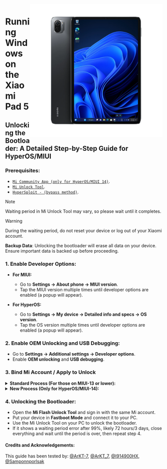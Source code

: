 <img align="right" src="https://github.com/ArKT-7/won-deployer/blob/main/assets/nabu.png" width="425" alt="Windows 11 Running On A Xiaomi Pad 5">

# Running Windows on the Xiaomi Pad 5

## Unlocking the Bootloader: A Detailed Step-by-Step Guide for HyperOS/MIUI

### Prerequisites:
- [```Mi Community App (only for HyperOS/MIUI 14)```](https://apkpure.net/xiaomi-community/com.mi.global.bbs/download).
- [`Mi Unlock Tool`](https://miuirom.xiaomi.com/rom/u1106245679/6.5.224.28/miflash_unlock-en-6.5.224.28.zip).
- [`HyperSploit - (bypass method)`](https://github.com/TheAirBlow/HyperSploit/releases/download/1.0.0/HyperSploit-Windows.exe).

> [!NOTE]
> Waiting period in Mi Unlock Tool may vary, so please wait until it completes.

> [!WARNING]
> During the waiting period, do not reset your device or log out of your Xiaomi account.
> 
> **Backup Data**: Unlocking the bootloader will erase all data on your device. Ensure important data is backed up before proceeding.

### 1. Enable Developer Options:

- **For MIUI:**
  - Go to **Settings → About phone → MIUI version**.
  - Tap the MIUI version multiple times until developer options are enabled (a popup will appear).

- **For HyperOS:**
  - Go to **Settings → My device → Detailed info and specs → OS version**.
  - Tap the OS version multiple times until developer options are enabled (a popup will appear).

### 2. Enable OEM Unlocking and USB Debugging:
- Go to **Settings → Additional settings → Developer options**.
- Enable **OEM unlocking** and **USB debugging**.

### 3. Bind Mi Account / Apply to Unlock

<details>
  <summary><strong>Standard Process (For those on MIUI-13 or lower):</strong></summary>

  <p><strong>Bind Mi Account:</strong></p>
  <ul>
    <li>Go to **Settings > Additional settings > Developer options > Mi Unlock status**.</li>
    <li>Click on "Add your Mi Account." After successful addition, you will see "Added Successfully."</li>
  </ul>

  <p><strong>Time Trick:</strong></p>
  <ul>
    <li>If your device is the global version, you can apply for the bootloader unlock at a specific time.</li>
    <li>Xiaomi allows 2,000 devices to apply for unlock daily. The reset time for this daily limit is 7 PM Moscow time.</li>
  </ul>

  <p><strong>Apply to Unlock:</strong></p>
  <ul>
    <li>Match your time with 7 PM Moscow time and be ready; if you’re not fast, it won’t work.</li>
    <li>Open the Xiaomi Community app, set it to Global, and sign in with the same account as on your device.</li>
    <li>Go to the "Me" tab, click on "Unlock bootloader," then click "Apply".</li>
    <li>Once granted access, go to **Settings > Additional settings > Developer options > Mi Unlock status**.</li>
    <li>Click on "Add your Mi Account." After successful addition, you will see "Added Successfully."</li>
  </ul>
</details>

<details>
  <summary><strong>New Process (Only for HyperOS/MIUI-14):</strong></summary>
  
  <p>Select one of the following methods to proceed:</p>

  <!-- Time Trick Submenu -->
  <details>
    <summary><strong>Method 1: Using the Time Trick</strong></summary>
    
    <ul>
      <li>If your device is the global version, you can apply for the bootloader unlock at a specific time.</li>
      <li>Xiaomi allows 2,000 devices to apply for unlock daily. The reset time for this daily limit is 7 PM Moscow time.</li>
      <li>Match your time with 7 PM Moscow time and be ready; if you’re not fast, it won’t work.</li>
      <li>Open the Xiaomi Community app, set it to Global, and sign in with the same account as on your device.</li>
      <li>Go to the "Me" tab, click on "Unlock bootloader," then click "Apply".</li>
      <li>Once granted access, go to **Settings > Additional settings > Developer options > Mi Unlock status**.</li>
      <li>Click on "Add your Mi Account." After successful addition, you will see "Added Successfully."</li>
    </ul>

  </details>

  <!-- HyperSploit Bypass Submenu -->
  <details>
    <summary><strong>Method 2: Using HyperSploit Bypass</strong></summary>
    
    <ul>
      <li>Download and install <a href="https://github.com/TheAirBlow/HyperSploit/releases/download/1.0.0/HyperSploit-Windows.exe">HyperSploit</a>.</li>
      <li>Run HyperSploit as Administrator.</li>
      <li>Connect your device to the PC in **Developer Mode** with USB Debugging enabled.</li>
      <li>Follow the instructions provided by HyperSploit to complete the bypass and unlock the bootloader.</li>
    </ul>

  </details>

</details>

### 4. Unlocking the Bootloader:
- Open the **Mi Flash Unlock Tool** and sign in with the same Mi account.
- Put your device in **Fastboot Mode** and connect it to your PC.
- Use the Mi Unlock Tool on your PC to unlock the bootloader.
- If it shows a waiting period error after 99%, likely 72 hours/3 days, close everything and wait until the period is over, then repeat step 4.

#### Credits and Acknowledgements:
This guide has been tested by: [@ArKT-7](https://github.com/ArKT-7), [@ArKT_7](https://t.me/ArKT_7), [@I914900HX](https://t.me/I914900HX), [@Samponnporlsak](https://t.me/Samponnporlsak)
